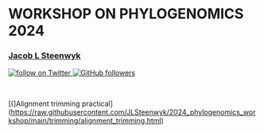# WORKSHOP ON PHYLOGENOMICS 2024
### [Jacob L Steenwyk](https://jlsteenwyk.com/)
<a href="https://twitter.com/intent/follow?screen_name=jlsteenwyk" alt="Author Twitter"><img src="https://img.shields.io/twitter/follow/jlsteenwyk?style=social&logo=twitter" alt="follow on Twitter">
</a>
<a href="https://github.com/JLSteenwyk"><img alt="GitHub followers" src="https://img.shields.io/github/followers/JLSteenwyk?style=social"></a>

<br />

[(]Alignment trimming practical](https://raw.githubusercontent.com/JLSteenwyk/2024_phylogenomics_workshop/main/trimming/alignment_trimming.html)



